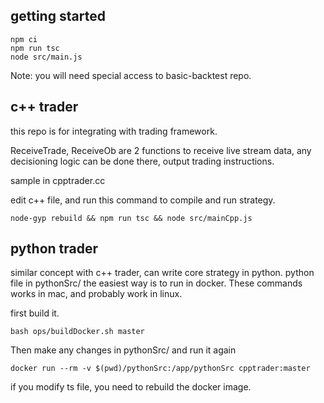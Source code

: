 ## getting started
```
npm ci
npm run tsc
node src/main.js
```
Note: you will need special access to basic-backtest repo.

## c++ trader
this repo is for integrating with trading framework.

ReceiveTrade, ReceiveOb are 2 functions to receive live stream data, any decisioning logic can be done there, output trading instructions.

sample in cpptrader.cc

edit c++ file, and run this command to compile and run strategy.
```
node-gyp rebuild && npm run tsc && node src/mainCpp.js
```



## python trader
similar concept with c++ trader, can write core strategy in python. python file in pythonSrc/
the easiest way is to run in docker.
These commands works in mac, and probably work in linux. 

first build it.
```
bash ops/buildDocker.sh master
```

Then make any changes in pythonSrc/ and run it again

```
docker run --rm -v $(pwd)/pythonSrc:/app/pythonSrc cpptrader:master
```

if you modify ts file, you need to rebuild the docker image.
